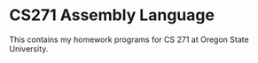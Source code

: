 # CS271 Assembly Language
This contains my homework programs for CS 271 at Oregon State University.
